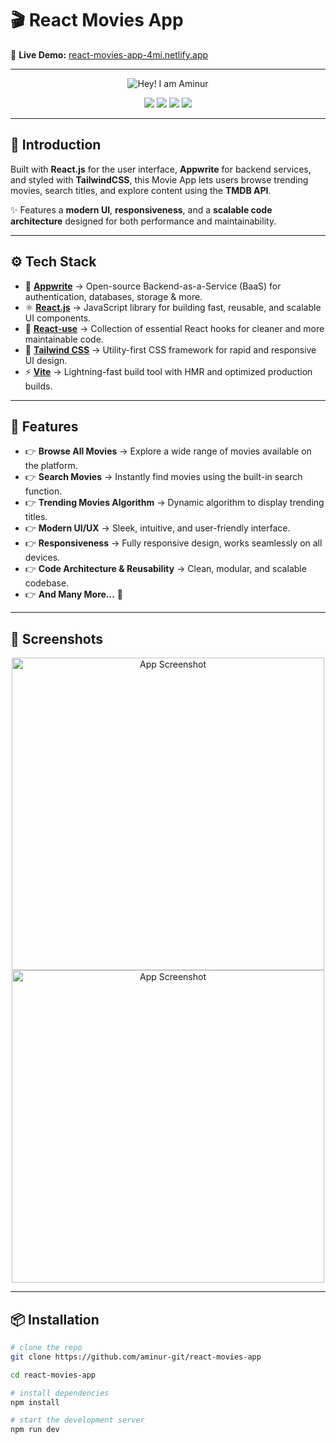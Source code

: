 # 🎬 React Movies App  

🔗 **Live Demo:** [react-movies-app-4mi.netlify.app](https://react-movies-app-4mi.netlify.app/)  

---

<p align="center">
  <img src="https://i.ibb.co.com/TDSwWncB/hero.png" alt="Hey! I am Aminur" />
</p>

<p align="center">
  <img src="https://img.shields.io/badge/React-20232A?style=for-the-badge&logo=react&logoColor=61DAFB" />
  <img src="https://img.shields.io/badge/Appwrite-F02E65?style=for-the-badge&logo=appwrite&logoColor=white" />
  <img src="https://img.shields.io/badge/TailwindCSS-38B2AC?style=for-the-badge&logo=tailwind-css&logoColor=white" />
  <img src="https://img.shields.io/badge/Vite-646CFF?style=for-the-badge&logo=vite&logoColor=FFD62E" />
</p>

---

## 🤖 Introduction  
Built with **React.js** for the user interface, **Appwrite** for backend services, and styled with **TailwindCSS**, this Movie App lets users browse trending movies, search titles, and explore content using the **TMDB API**.  

✨ Features a **modern UI**, **responsiveness**, and a **scalable code architecture** designed for both performance and maintainability.  

---

## ⚙️ Tech Stack  

- 🔐 [**Appwrite**](https://appwrite.io/) → Open-source Backend-as-a-Service (BaaS) for authentication, databases, storage & more.  
- ⚛️ [**React.js**](https://react.dev/) → JavaScript library for building fast, reusable, and scalable UI components.  
- 🔄 [**React-use**](https://github.com/streamich/react-use) → Collection of essential React hooks for cleaner and more maintainable code.  
- 🎨 [**Tailwind CSS**](https://tailwindcss.com/) → Utility-first CSS framework for rapid and responsive UI design.  
- ⚡ [**Vite**](https://vitejs.dev/) → Lightning-fast build tool with HMR and optimized production builds.  

---

## 🔋 Features  

- 👉 **Browse All Movies** → Explore a wide range of movies available on the platform.  
- 👉 **Search Movies** → Instantly find movies using the built-in search function.  
- 👉 **Trending Movies Algorithm** → Dynamic algorithm to display trending titles.  
- 👉 **Modern UI/UX** → Sleek, intuitive, and user-friendly interface.  
- 👉 **Responsiveness** → Fully responsive design, works seamlessly on all devices.  
- 👉 **Code Architecture & Reusability** → Clean, modular, and scalable codebase.  
- 👉 **And Many More...** 🚀  

---

## 📸 Screenshots  

<p align="center">
  <img src="https://i.ibb.co.com/N2hqHHHm/i-Phone-11-PRO-react-movies-app-4mi-netlify-app.png" height="500px" alt="App Screenshot" />
  <img src="https://i.ibb.co.com/ZR5hTRYF/Galaxy-Fold2-react-movies-app-4mi-netlify-app.png" height="500px" alt="App Screenshot" />
 
</p>

---

## 📦 Installation  

```bash
# clone the repo
git clone https://github.com/aminur-git/react-movies-app

cd react-movies-app

# install dependencies
npm install

# start the development server
npm run dev
